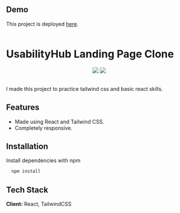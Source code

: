 
## Demo

This project is deployed [here](https://usabilityhub-landingpage-clone.netlify.app/).
<br>
<br>

# UsabilityHub Landing Page Clone
<p align="center"><img  src="https://img.shields.io/badge/react-%2320232a.svg?style=for-the-badge&logo=react&logoColor=%2361DAFB"  />
<img  src="https://img.shields.io/badge/tailwindcss-%2338B2AC.svg?style=for-the-badge&logo=tailwind-css&logoColor=white"  /></p>

<br>
I made this project to practice tailwind css and basic react skills.

<br>

## Features

- Made using React and Tailwind CSS.
- Completely responsive.



## Installation

Install dependencies with npm

```bash
  npm install 
```
    
## Tech Stack

**Client:** React,  TailwindCSS

<!-- **Server:** Node, Express -->

